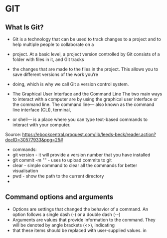 # GIT

## What Is Git?

* Git is a technology that can be used to track changes to a project and to help multiple people to collaborate on a
* project. At a basic level, a project version controlled by Git consists of a folder with files in it, and Git tracks 
* the changes that are made to the files in the project. This allows you to save different versions of the work you’re 
* doing, which is why we call Git a version control system.


* The Graphical User Interface and the Command Line The two main ways to interact with a computer are by using the 
graphical user interface or the command line. The command line— also known as the command line interface (CLI), terminal,
* or shell— is a place where you can type text-based commands to interact with your computer.


Source: https://ebookcentral.proquest.com/lib/leeds-beck/reader.action?docID=30577933&ppg=25#

* commands:
* git version - it will provide a version number that you have installed
* git commit -m "<message>" - uses to upload commits to git
* clear - simple command to clear all the commands for better visualisation
* pwd - show the path to the current directory
* 

## Command options and arguments

* Options are settings that changed the behavior of a command. An option follows a single dash (-) or a double dash (--)
* Arguments are values that provide information to the command. They will be denoted by angle brackets (<>), indicating 
* that these items should be replaced with user-supplied values. in